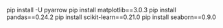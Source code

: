 pip install -U pyarrow
pip install matplotlib==3.0.3
pip install pandas==0.24.2
pip install scikit-learn==0.21.0
pip install seaborn==0.9.0
